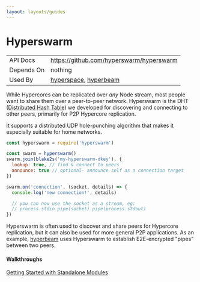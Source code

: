 ```yaml
---
layout: layouts/guides
---
```


# Hyperswarm

<table class="module-table">
  <tr>
    <td class="row-name">API Docs</td>
    <td><a href="https://github.com/hyperswarm/hyperswarm" class="external">https://github.com/hyperswarm/hyperswarm</a></td>
  </tr>
  <tr>
    <td class="row-name">Depends On</td>
    <td>
      nothing
    </td>
  </tr>
  <tr>
    <td class="row-name">Used By</td>
    <td>
      <a href="../../hyperspace/" title="Hyperspace">hyperspace</a>,
      <a href="https://github.com/mafintosh/hyperbeam" title="Hyperbeam" class="external">hyperbeam</a>
    </td>
  </tr>
</table>

While Hypercores can be replicated over *any* Node stream, most people want to share them over a peer-to-peer network.
Hyperswarm is the DHT (<a href="https://en.wikipedia.org/wiki/Distributed_hash_table" class="external" title="Distributed Hash Table">Distributed Hash Table</a>) we developed for discovering and connecting to other peers, primarily for P2P Hypercore replication.

It supports a distributed UDP hole-punching algorithm that makes it especially suitable for home networks.

```js
const hyperswarm = require('hyperswarm')

const swarm = hyperswarm()
swarm.join(blake2s('my-hyperswarm-dkey'), {
  lookup: true, // find & connect to peers
  announce: true // optional- announce self as a connection target
})

swarm.on('connection', (socket, details) => {
  console.log('new connection!', details)

  // you can now use the socket as a stream, eg:
  // process.stdin.pipe(socket).pipe(process.stdout)
})
```

Hyperswarm is often used to discover and share peers for Hypercore replication, but it can also be used for more general P2P applications. As an example, <a href="https://github.com/mafintosh/hyperbeam" class="external">hyperbeam</a> uses Hyperswarm to establish E2E-encrypted "pipes" between two peers.

<div class="linklists two">
  <div class="linklist">
    <h4>Walkthroughs</h4>
    <a href="../../getting-started/standalone-modules/">Getting Started with Standalone Modules</a>
  </div>
</div>
